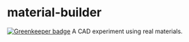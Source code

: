 # material-builder

[![Greenkeeper badge](https://badges.greenkeeper.io/zephraph/material-builder.svg)](https://greenkeeper.io/)
A CAD experiment using real materials.
